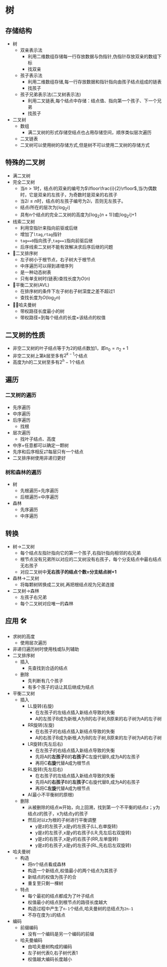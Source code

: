 # 树

## 存储结构

- 树
  - 双亲表示法
    - 利用二维数组存储每一行存放数据与伪指针,伪指针存放双亲的数组下标
    - 找双亲
  - 孩子表示法
    - 利用二维数组存储,每一行存放数据和指针指向由孩子结点组成的链表
    - 找孩子
  - 孩子兄弟表示法(二叉树表示法)
    - 利用二叉链表,每个结点中存储：结点值、指向第一个孩子、下一个兄弟
    - 找孩子
- 二叉树
  - 数组
    - 满二叉树的形式存储空结点也占用存储空间，顺序类似层次遍历
  - 二叉链表
  - 二叉树可以使用树的存储方式,但是树不可以使用二叉树的存储方式

## 特殊的二叉树

- 满二叉树
- 完全二叉树
  - 当$n>1$时，结点$i$的双亲的编号为$\lfloor\frac{i}{2}\rfloor$,当$i$为偶数时，它是双亲的左孩子，为奇数时是双亲的右孩子
  - 当$2i \leq n$时，结点$i$的左孩子编号为$2i$，否则无左孩子。
  - 结点$i$所在的层次为$\lfloor\log_2i\rfloor$
  - 具有n个结点的完全二叉树的高度为$\lceil\log_2(n+1)\rceil$或$\lfloor\log_2i\rfloor$+1
- 线索二叉树
  - 利用空指针来指向前驱或后继
  - 增加了`ltag`,`rtag`指针
  - `tag==0`指向孩子,`tag==1`指向前驱后继
  - 后序线索二叉树不能有效解决求后序后继的问题
- 🌟二叉排序树
  - 左子树小于根节点，右子树大于根节点
  - 中序遍历可以得到递增序列
  - 是一种动态树表
  - 只有单支树时(链表)查找长度为$O(n)$
- 🌟平衡二叉树(AVL)
  - 在排序树的条件下左子树右子树深度之差不超过$1$
  - 查找长度为$O(\log_2n)$
- 🌟🌟哈夫曼树
  - 带权路径长度最小的树
  - 带权路径=到每个结点的长度$\times$该结点的权值

## 二叉树的性质

- 非空二叉树的叶子结点等于为2的结点数加1，即$n_0=n_2+1$
- 非空二叉树上第$k$层至多有$2^{k-1}$个结点
- 高度为h的二叉树至多有$2^h-1$个结点
  
 
## 遍历

### 二叉树的遍历
- 先序遍历
- 中序遍历
- 后序遍历
  - 找根
- 层次遍历
  - 找叶子结点、高度
- 中序+任意都可以确定一颗树
- 先序和后序相反$\rightleftarrows$每层只有一个结点
- 二叉排序树使用非递归更好

### 树和森林的遍历

- 树
  - 先根遍历=先序遍历
  - 后根遍历=中序遍历
- 森林
  - 先序遍历
  - 中序遍历
## 转换

- 树$\rightarrow$二叉树
  - 每个结点左指针指向它的第一个孩子,右指针指向相邻的右兄弟
  - 根节点没有兄弟所以对应的二叉树没有右孩子，每个分支结点中最右结点无右孩子
  - 对应二叉树中**无右孩子的结点个数$=$分支结点树$+1$**
- 森林$\rightarrow$二叉树
  - 将每颗树转换成二叉树,再把根结点视为兄弟连接
- 二叉树$\rightarrow$森林
  - 左孩子右兄弟
  - 每个二叉树对应唯一的森林

## 应用 🛠️

- 求树的高度
  - 使用层次遍历
- 非递归遍历树时使用栈或队列辅助
- 二叉排序树
  - 插入
    - 先查找到合适的结点
  - 删除
    - 先判断有几个孩子
    - 有多个孩子的话让其后继成为结点
- 平衡二叉树
  - 插入
    - LL旋转(右旋)
      - 在左孩子的左结点插入新结点导致的失衡
      - A的左孩子B成为新根,A为B的右子树,B原来的右子树为A的左子树
    - RR旋转(左旋)
      - 在右孩子的右结点插入新结点导致的失衡
       - A的右孩子B成为新根,A为B的左子树,B原来的左子树为A的右子树
    - LR旋转(先左后右)
      - 在左孩子的右结点插入新结点导致的失衡
      - 先将A的**左孩子**B的**右孩子**C左旋代替B,成为A的左孩子
      - 再将C**右旋**代替A成为根节点
    - RL旋转(先左后右)
      - 在右孩子的左结点插入新结点导致的失衡
      - 先将A的**右孩子**B的**左孩子**C右旋代替B,成为A的右孩子
      - 再将C**左旋**代替A成为根节点
    - A(最小不平衡树的原根)
  - 删除
    - 从被删除的结点w开始，向上回溯，找到第一个不平衡的结点z；y为结点z的孩子，x为结点y的孩子
    - 然后对以z为根的子树进行平衡调整
      - y是z的左孩子,x是y的左孩子(LL,右单旋转)
      - y是z的左孩子,x是y的右孩子(LR,先左后右双旋转)
      - y是z的右孩子,x是y的右孩子(RR,左单旋转)
      - y是z的右孩子,x是y的左孩子(RL,先右后左双旋转)
- 哈夫曼树
  - 构造
    - 将n个结点看成森林
    - 构造一个新结点,权值最小的两个结点为其孩子
    - 新结点的权值为孩子的合
    - 重复至只剩一棵树
  - 特点
    - 每个最初的结点都成为了叶子结点
    - 权值最小的结点到根节点的路径长度越大
    - 构造过程中产生了`n-1`个结点,哈夫曼树的总结点为`2n-1`
    - 不存在度为`1`的结点
- 编码
  - 前缀编码
    - 没有一个编码是另一个编码的前缀
  - 哈夫曼编码
    - 由哈夫曼树构成的编码
    - 左子树代表0,右子树代表1
    - 权值越大编码长度越小